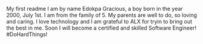My first readme
I am by name Edokpa Gracious, a boy born in the year 2000, July 1st. I am from the family of 5. My parents are well to do, so loving and caring. I love technology and I am grateful to ALX for tryin to bring out the best in me. Soon I will become a certified and skilled Software Engineer! #DoHardThings!
